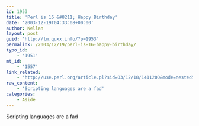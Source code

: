 ```yaml
---
id: 1953
title: 'Perl is 16 &#8211; Happy Birthday'
date: '2003-12-19T04:33:08+00:00'
author: Kellan
layout: post
guid: 'http://lm.quxx.info/?p=1953'
permalink: /2003/12/19/perl-is-16-happy-birthday/
typo_id:
    - '1951'
mt_id:
    - '1557'
link_related:
    - 'http://use.perl.org/article.pl?sid=03/12/18/1411200&mode=nested&tid=1'
raw_content:
    - 'Scripting languages are a fad'
categories:
    - Aside
---
```


Scripting languages are a fad